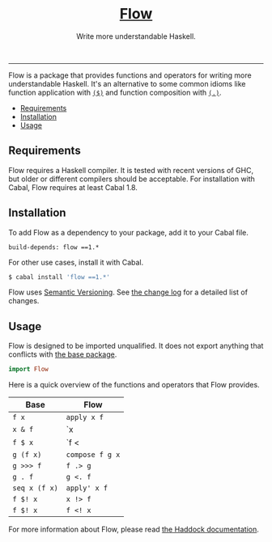 <p align="center">
    <img alt="" src="https://a.pomf.se/gnowsh.svg">
</p>

<h1 align="center">
    <a href="http://taylor.fausak.me/flow/">
        Flow
    </a>
</h1>

<p align="center">
    Write more understandable Haskell.
</p>

<p align="center">
    <a href="https://hackage.haskell.org/package/flow"><img alt="" src="https://img.shields.io/hackage/v/flow.svg?label=version&style=flat-square"></a>
    <a href="https://travis-ci.org/tfausak/flow"><img alt="" src="https://img.shields.io/travis/tfausak/flow/master.svg?label=build&style=flat-square"></a>
    <a href="http://packdeps.haskellers.com/feed?needle=flow"><img alt="" src="https://img.shields.io/hackage-deps/v/flow.svg?label=dependencies&style=flat-square"></a>
</p>

<hr>

Flow is a package that provides functions and operators for writing more
understandable Haskell. It's an alternative to some common idioms like function
application with [`($)`][] and function composition with [`(.)`][].

-   [Requirements](#requirements)
-   [Installation](#installation)
-   [Usage](#usage)

## Requirements

Flow requires a Haskell compiler. It is tested with recent versions of GHC, but
older or different compilers should be acceptable. For installation with Cabal,
Flow requires at least Cabal 1.8.

## Installation

To add Flow as a dependency to your package, add it to your Cabal file.

```
build-depends: flow ==1.*
```

For other use cases, install it with Cabal.

``` sh
$ cabal install 'flow ==1.*'
```

Flow uses [Semantic Versioning][]. See [the change log][] for a detailed list
of changes.

## Usage

Flow is designed to be imported unqualified. It does not export anything that
conflicts with [the base package][].

``` hs
import Flow
```

Here is a quick overview of the functions and operators that Flow provides.

Base          | Flow
------------- | ---------------
`f x`         | `apply x f`
`x & f`       | `x |> f`
`f $ x`       | `f <| x`
`g (f x)`     | `compose f g x`
`g >>> f`     | `f .> g`
`g . f`       | `g <. f`
`seq x (f x)` | `apply' x f`
`f $! x`      | `x !> f`
`f $! x`      | `f <! x`

For more information about Flow, please read [the Haddock documentation][].

[`($)`]: http://hackage.haskell.org/package/base-4.8.0.0/docs/Prelude.html#v:-36-
[`(.)`]: http://hackage.haskell.org/package/base-4.8.0.0/docs/Prelude.html#v:.
[semantic versioning]: http://semver.org/spec/v2.0.0.html
[the change log]: CHANGELOG.md
[the base package]: http://hackage.haskell.org/package/base
[the haddock documentation]: https://hackage.haskell.org/package/flow/docs/Flow.html
